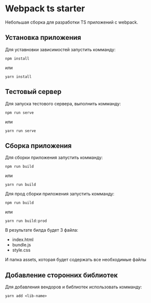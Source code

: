 # Webpack ts starter

Небольшая сборка для разработки TS приложений с webpack.

## Установка приложения

Для уставновки зависимостей запустить комманду:

```shell script
npm install
```
или
```shell script
yarn install
```

## Тестовый сервер

Для запуска тестового сервера, выполнить комманду:

```shell script
npm run serve
```
или
```shell script
yarn run serve
```

## Сборка приложения 

Для сборки приложения запустить комманду:

```shell script
npm run build
```
или
```shell script
yarn run build
```

Для прод сборки приложения запустить комманду:

```shell script
npm run build
```
или
```shell script
yarn run build:prod
```

В результате билда будет 3 файла:
- index.html
- bundle.js
- style.css

И папка assets, которая будет содержать все необходимые файлы


## Добавление сторонних библиотек

Для добавления вендоров и библиотек использовать комманду:

```shell script
yarn add <lib-name>
``` 

